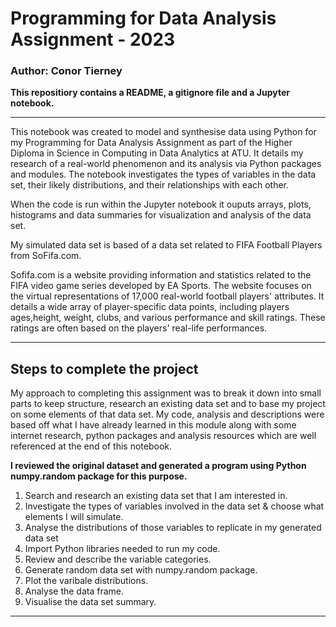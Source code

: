 # Programming for Data Analysis Assignment - 2023  

### Author: Conor Tierney

**This repositiory contains a README, a gitignore file and a Jupyter notebook.**

-------------------------------

This notebook was created to model and synthesise data using Python for my Programming for Data Analysis Assignment as part of the Higher Diploma in Science in Computing in Data Analytics at ATU. It details my research of a real-world phenomenon and its analysis via Python packages and modules. The notebook investigates the types of variables in the data set, their likely distributions, and their relationships with each other.

When the code is run within the Jupyter notebook it ouputs arrays, plots, histograms and data summaries for visualization and analysis of the data set.

My simulated data set is based of a data set related to FIFA Football Players from SoFifa.com.

Sofifa.com is a website providing information and statistics related to the FIFA video game series developed by EA Sports. The website focuses on the virtual representations of 17,000 real-world football players' attributes. It details a wide array of player-specific data points, including players ages,height, weight, clubs, and various performance and skill ratings. These ratings are often based on the players' real-life performances.

-------------------------------------  
## Steps to complete the project  

My approach to completing this assignment was to break it down into small parts to keep structure, research an existing data set and to base my project on some elements of that data set. My code, analysis and descriptions were based off what I have already learned in this module along with some internet research, python packages and analysis resources which are well referenced at the end of this notebook.  

**I reviewed the original dataset and generated a program using Python **numpy.random** package for this purpose.**  

1. Search and research an existing data set that I am interested in.  
2. Investigate the types of variables involved in the data set & choose what elements I will simulate.
3. Analyse the distributions of those variables to replicate in my generated data set
4. Import Python libraries needed to run my code. 
5. Review and describe the variable categories.
6. Generate random data set with numpy.random package.   
7. Plot the varibale distributions.  
8. Analyse the data frame.  
9. Visualise the data set summary.


----------------------------------  
